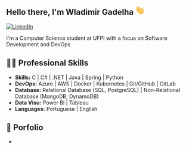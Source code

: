 <h2> Hello there, I'm Wladimir Gadelha <img src="https://raw.githubusercontent.com/ABSphreak/ABSphreak/master/gifs/Hi.gif" height="25px"> </h2>

[ ![LinkedIn](https://img.shields.io/badge/LinkedIn-4682B4?style=for-the-badge&logo=linkedin&logoColor=white)](https://www.linkedin.com/in/wladimir-gadelha-aab7a7227/)


I'm a Computer Science student at UFPI with a focus on Software Development and DevOps

##  👨‍💻 Professional Skills
-  **Skills:**  C | C# | .NET | Java | Spring | Python
-  **DevOps:**  Azure | AWS | Docker | Kubernetes | Git/GitHub | GitLab 
-  **Database:** Relational Database (SQL, PostgreSQL) | Non-Relational Database (MongoDB, DynamoDB)
-  **Data Visu:** Power Bi | Tableau
-  **Languages:** Portuguese | English

## 💎 Porfolio
- 
